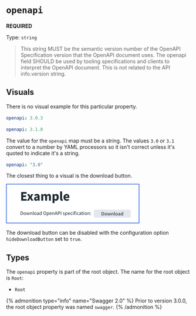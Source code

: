 # `openapi`

**REQUIRED**

Type: `string`

> This string MUST be the semantic version number of the OpenAPI Specification version that the OpenAPI document uses. The openapi field SHOULD be used by tooling specifications and clients to interpret the OpenAPI document. This is not related to the API info.version string.

## Visuals

There is no visual example for this particular property.

```yaml OAS 3.0
openapi: 3.0.3
```
```yaml OAS 3.1
openapi: 3.1.0
```

The value for the `openapi` map must be a string.
The values `3.0` or `3.1` convert to a number by YAML processors so it isn't correct unless it's quoted to indicate it's a string.

```yaml OAS 3.0
openapi: "3.0"
```

The closest thing to a visual is the download button.

![download button](./images/openapi-download-button.png)

The download button can be disabled with the configuration option `hideDownloadButton` set to `true`.

## Types

The `openapi` property is part of the root object.
The name for the root object is `Root`:

- `Root`

{% admonition type="info" name="Swagger 2.0" %}
Prior to version 3.0.0, the root object property was named `swagger`.
{% /admonition %}
